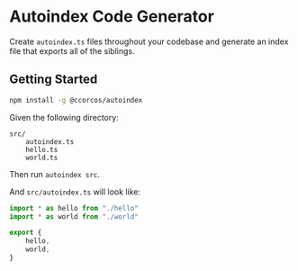 # Autoindex Code Generator

Create `autoindex.ts` files throughout your codebase and generate an index file that exports all of the siblings.

## Getting Started

```sh
npm install -g @ccorcos/autoindex
```

Given the following directory:

```
src/
	autoindex.ts
	hello.ts
	world.ts
```


Then run `autoindex src`.

And `src/autoindex.ts` will look like:

```ts
import * as hello from "./hello"
import * as world from "./world"

export {
	hello,
	world,
}
```


